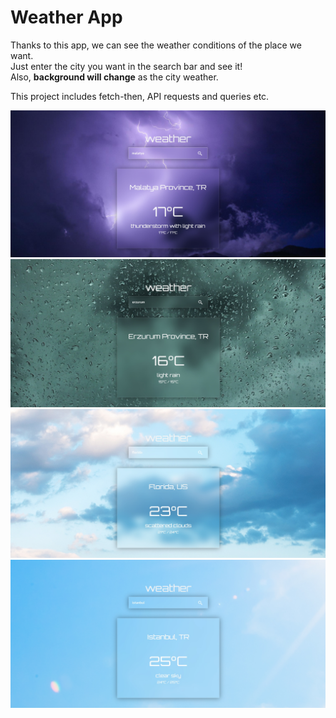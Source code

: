 # Weather App

Thanks to this app, we can see the weather conditions of the place we want.\
Just enter the city you want in the search bar and see it!\
Also, **background will change** as the city weather.

This project includes fetch-then, API requests and queries etc.

![thunderstorm](thunderstorm.jpg)
![rain](rain.jpg)
![clouds](clouds.jpg)
![sun](sun.jpg)
